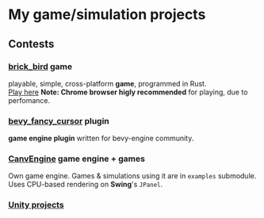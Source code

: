 # My game/simulation projects

## Contests

### [brick_bird](https://github.com/Siiir/brick_bird) game
playable, simple, cross-platform **game**, programmed in Rust.  
   [Play here](https://siiir.github.io/brick_bird/) **Note: Chrome browser higly recommended** for playing, due to perfomance.

### [bevy_fancy_cursor](https://github.com/Siiir/bevy_fancy_cursor) plugin
**game engine plugin** written for bevy-engine community.

### [CanvEngine](https://github.com/Siiir/CanvEngine) game engine + games
Own game engine. Games & simulations using it are in `examples` submodule.  
Uses CPU-based rendering on **Swing**'s `JPanel`.

### [Unity projects](https://github.com/Siiir/unity)
